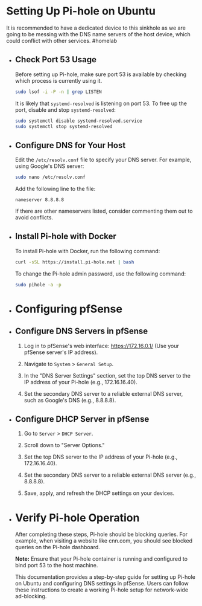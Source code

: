 # Setting Up Pi-hole on Ubuntu

It is recommended to have a dedicated device to this sinkhole as we are going to be messing with the DNS name servers of the host device, which could conflict with other services.
#homelab
- ## Check Port 53 Usage
  
  Before setting up Pi-hole, make sure port 53 is available by checking which process is currently using it.
  
  ```bash
  sudo lsof -i -P -n | grep LISTEN
  ```
  
  It is likely that `systemd-resolved` is listening on port 53. To free up the port, disable and stop `systemd-resolved`:
  
  ```bash
  sudo systemctl disable systemd-resolved.service
  sudo systemctl stop systemd-resolved
  ```
- ## Configure DNS for Your Host
  
  Edit the `/etc/resolv.conf` file to specify your DNS server. For example, using Google's DNS server:
  
  ```bash
  sudo nano /etc/resolv.conf
  ```
  
  Add the following line to the file:
  
  ```plaintext
  nameserver 8.8.8.8
  ```
  
  If there are other nameservers listed, consider commenting them out to avoid conflicts.
- ## Install Pi-hole with Docker
  
  To install Pi-hole with Docker, run the following command:
  
  ```bash
  curl -sSL https://install.pi-hole.net | bash
  ```
  
  To change the Pi-hole admin password, use the following command:
  
  ```bash
  sudo pihole -a -p
  ```
- # Configuring pfSense
- ## Configure DNS Servers in pfSense
  
  1. Log in to pfSense's web interface: https://172.16.0.1/ (Use your pfSense server's IP address).
  
  2. Navigate to `System` > `General Setup`.
  
  3. In the "DNS Server Settings" section, set the top DNS server to the IP address of your Pi-hole (e.g., 172.16.16.40).
  
  4. Set the secondary DNS server to a reliable external DNS server, such as Google's DNS (e.g., 8.8.8.8).
- ## Configure DHCP Server in pfSense
  
  1. Go to `Server` > `DHCP Server`.
  
  2. Scroll down to "Server Options."
  
  3. Set the top DNS server to the IP address of your Pi-hole (e.g., 172.16.16.40).
  
  4. Set the secondary DNS server to a reliable external DNS server (e.g., 8.8.8.8).
  
  5. Save, apply, and refresh the DHCP settings on your devices.
- # Verify Pi-hole Operation
  
  After completing these steps, Pi-hole should be blocking queries. For example, when visiting a website like cnn.com, you should see blocked queries on the Pi-hole dashboard.
  
  **Note:** Ensure that your Pi-hole container is running and configured to bind port 53 to the host machine.
  
  This documentation provides a step-by-step guide for setting up Pi-hole on Ubuntu and configuring DNS settings in pfSense. Users can follow these instructions to create a working Pi-hole setup for network-wide ad-blocking.
